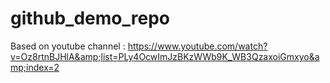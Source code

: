 # github_demo_repo
Based on youtube channel : https://www.youtube.com/watch?v=Oz8rtnBJHlA&amp;list=PLy4OcwImJzBKzWWb9K_WB3QzaxoiGmxyo&amp;index=2
